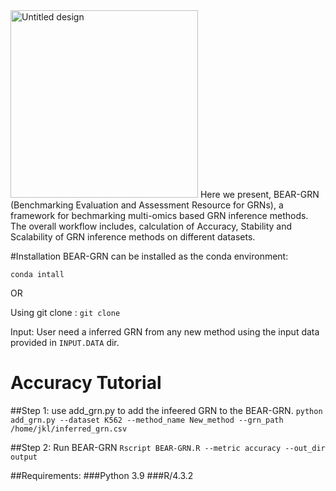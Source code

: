 <img width="300" height="300" alt="Untitled design" src="https://github.com/user-attachments/assets/fc550e11-42ee-46e8-804c-904d90231fc7" />
Here we present, BEAR-GRN (Benchmarking Evaluation and Assessment Resource for GRNs), a framework for bechmarking multi-omics based GRN inference methods. The overall workflow includes, calculation of Accuracy, Stability and Scalability of GRN inference methods on different datasets.

#Installation
BEAR-GRN can be installed as the conda environment:

`conda intall`

OR

Using git clone : 
`git clone`

Input: User need a inferred GRN from any new method using the input data provided in `INPUT.DATA` dir.
# Accuracy Tutorial
##Step 1: use add_grn.py to add the infeered GRN to the BEAR-GRN.
`python add_grn.py --dataset K562 --method_name New_method --grn_path /home/jkl/inferred_grn.csv`

##Step 2: Run BEAR-GRN
`Rscript BEAR-GRN.R --metric accuracy --out_dir output`

##Requirements:
###Python 3.9
###R/4.3.2


